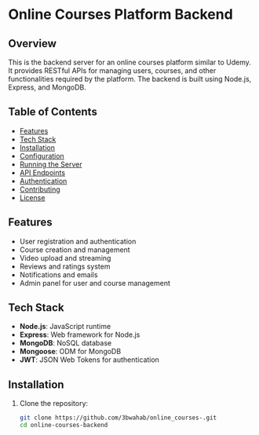 # Online Courses Platform Backend

## Overview

This is the backend server for an online courses platform similar to Udemy. It provides RESTful APIs for managing users, courses, and other functionalities required by the platform. The backend is built using Node.js, Express, and MongoDB.

## Table of Contents

- [Features](#features)
- [Tech Stack](#tech-stack)
- [Installation](#installation)
- [Configuration](#configuration)
- [Running the Server](#running-the-server)
- [API Endpoints](#api-endpoints)
- [Authentication](#authentication)
- [Contributing](#contributing)
- [License](#license)

## Features

- User registration and authentication
- Course creation and management
- Video upload and streaming
- Reviews and ratings system
- Notifications and emails
- Admin panel for user and course management

## Tech Stack

- **Node.js**: JavaScript runtime
- **Express**: Web framework for Node.js
- **MongoDB**: NoSQL database
- **Mongoose**: ODM for MongoDB
- **JWT**: JSON Web Tokens for authentication


## Installation

1. Clone the repository:
   ```sh
   git clone https://github.com/3bwahab/online_courses-.git
   cd online-courses-backend
